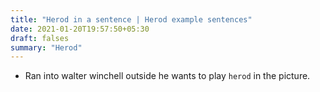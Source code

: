 ```yaml
---
title: "Herod in a sentence | Herod example sentences"
date: 2021-01-20T19:57:50+05:30
draft: falses
summary: "Herod"
---
```

- Ran into walter winchell outside he wants to play `herod` in the picture.
                 
